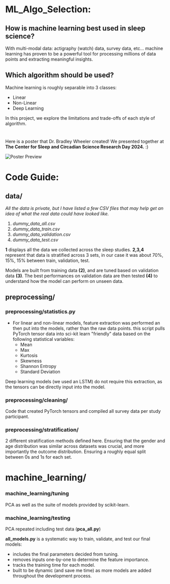 # ML_Algo_Selection:

## How is machine learning best used in sleep science?

With multi-modal data: actigraphy (watch) data, survey data, etc... 
machine learning has proven to be a powerful tool for processing millions 
of data points and extracting meaningful insights.

## Which algorithm should be used?

Machine learning is roughly separable into 3 classes:
- Linear
- Non-Linear
- Deep Learning

In this project, we explore the limitations and trade-offs of each style of algorithm.

#

Here is a poster that Dr. Bradley Wheeler created! We presented together at 
**The Center for Sleep and Circadian
Science Research Day 2024.** :)

![Poster Preview](poster.png)

# Code Guide:
## data/

*All the data is private, but I have listed a few CSV files that may help get an idea 
of what the real data could have looked like.*

1. *dummy_data_all.csv*
2. *dummy_data_train.csv*
3. *dummy_data_validation.csv*
4. *dummy_data_test.csv*

**1** displays all the data we collected across the sleep studies. **2,3,4** represent 
that data is stratified across 3 sets, in our case it was about 70%, 15%, 15% between train,
validation, test.

Models are built from training data **(2)**, and are tuned based on validation data **(3)**.
The best performances on validation data are then tested **(4)** to understand how the 
model can perform on unseen data.

## preprocessing/

### preprocessing/statistics.py
- For linear and non-linear models, feature extraction was performed an then put into the models, rather than the raw data points. this script pulls PyTorch tensor data into sci-kit learn "friendly" data based on the following statistical variables:
   - Mean
   - Max
   - Kurtosis
   - Skewness
   - Shannon Entropy 
   - Standard Deviation

Deep learning models (we used an LSTM) do not require this extraction, as the tensors can
be directly input into the model.

### preprocessing/cleaning/
Code that created PyTorch tensors and compiled all survey data per study participant.

### preprocessing/stratification/
2 different stratification methods defined here. Ensuring that the gender and age
distribution was similar across datasets was crucial, and more importantly the outcome
distribution. Ensuring a roughly equal split between 0s and 1s for each set.

# machine_learning/

### machine_learning/tuning
PCA as well as the suite of models provided by scikit-learn.

### machine_learning/testing
PCA repeated including test data (**pca_all.py**)

**all_models.py** is a systematic way to train, validate, and test our final models:
- includes the final parameters decided from tuning.
- removes inputs one-by-one to determine the feature importance. 
- tracks the training time for each model.
- built to be dynamic (and save me time) as more models are added throughout the development process.



